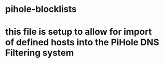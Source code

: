 # pihole-blocklists
# this file is setup to allow for import of defined hosts into the PiHole DNS Filtering system
